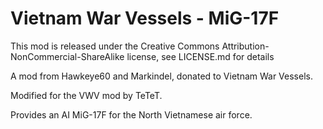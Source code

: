 # Vietnam War Vessels - MiG-17F

This mod is released under the Creative Commons Attribution-NonCommercial-ShareAlike license, see LICENSE.md for details

A mod from Hawkeye60 and Markindel, donated to Vietnam War Vessels.

Modified for the VWV mod by TeTeT.

Provides an AI MiG-17F for the North Vietnamese air force.